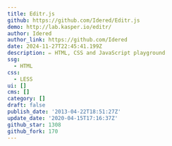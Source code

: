 ```yaml
---
title: Editr.js
github: https://github.com/Idered/Editr.js
demo: http://lab.kasper.io/editr/
author: Idered
author_link: https://github.com/Idered
date: 2024-11-27T22:45:41.199Z
description: ✏ HTML, CSS and JavaScript playground
ssg:
  - HTML
css:
  - LESS
ui: []
cms: []
category: []
draft: false
publish_date: '2013-04-22T18:51:27Z'
update_date: '2020-04-15T17:16:37Z'
github_star: 1308
github_fork: 170
---
```

